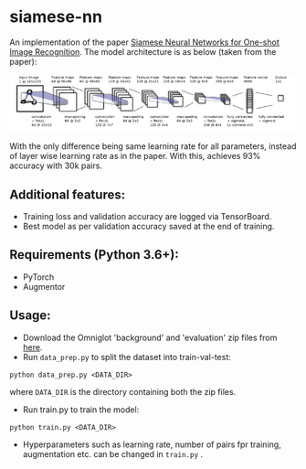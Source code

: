 # siamese-nn

An implementation of the paper [Siamese Neural Networks for One-shot Image Recognition](https://www.cs.cmu.edu/~rsalakhu/papers/oneshot1.pdf).
The model architecture is as below (taken from the paper):

<p align="center">
  <img src= "siamese-nn-architecture.png">
</p>

With the only difference being same learning rate for all parameters, instead of layer wise learning rate as in the paper.
With this, achieves 93% accuracy with 30k pairs.

## Additional features:
* Training loss and validation accuracy are logged via TensorBoard.
* Best model as per validation accuracy saved at the end of training.

## Requirements (Python 3.6+):
* PyTorch
* Augmentor

## Usage:
* Download the Omniglot 'background' and 'evaluation' zip files from [here](https://github.com/brendenlake/omniglot).
* Run `data_prep.py` to split the dataset into train-val-test:
 ```
 python data_prep.py <DATA_DIR>
 ```
 where `DATA_DIR` is the directory containing both the zip files.
 * Run train.py to train the model:
```
python train.py <DATA_DIR>
```
* Hyperparameters such as learning rate, number of pairs fpr training, augmentation etc. can be changed in `train.py` .

